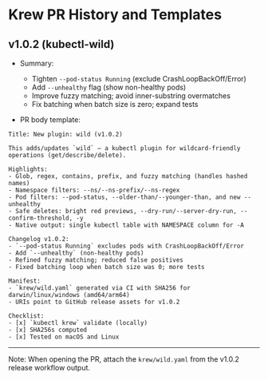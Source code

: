 # Krew PR History and Templates

## v1.0.2 (kubectl-wild)

- Summary:
  - Tighten `--pod-status Running` (exclude CrashLoopBackOff/Error)
  - Add `--unhealthy` flag (show non-healthy pods)
  - Improve fuzzy matching; avoid inner-substring overmatches
  - Fix batching when batch size is zero; expand tests

- PR body template:

```
Title: New plugin: wild (v1.0.2)

This adds/updates `wild` – a kubectl plugin for wildcard-friendly operations (get/describe/delete).

Highlights:
- Glob, regex, contains, prefix, and fuzzy matching (handles hashed names)
- Namespace filters: --ns/--ns-prefix/--ns-regex
- Pod filters: --pod-status, --older-than/--younger-than, and new --unhealthy
- Safe deletes: bright red previews, --dry-run/--server-dry-run, --confirm-threshold, -y
- Native output: single kubectl table with NAMESPACE column for -A

Changelog v1.0.2:
- `--pod-status Running` excludes pods with CrashLoopBackOff/Error
- Add `--unhealthy` (non-healthy pods)
- Refined fuzzy matching; reduced false positives
- Fixed batching loop when batch size was 0; more tests

Manifest:
- `krew/wild.yaml` generated via CI with SHA256 for darwin/linux/windows (amd64/arm64)
- URIs point to GitHub release assets for v1.0.2

Checklist:
- [x] `kubectl krew` validate (locally)
- [x] SHA256s computed
- [x] Tested on macOS and Linux
```

---

Note: When opening the PR, attach the `krew/wild.yaml` from the v1.0.2 release workflow output.
